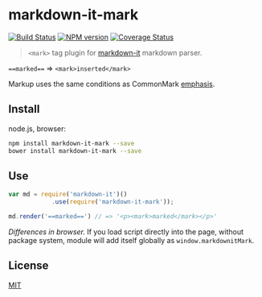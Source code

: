 # markdown-it-mark

[![Build Status](https://img.shields.io/travis/markdown-it/markdown-it-mark/master.svg?style=flat)](https://travis-ci.org/markdown-it/markdown-it-mark)
[![NPM version](https://img.shields.io/npm/v/markdown-it-mark.svg?style=flat)](https://www.npmjs.org/package/markdown-it-mark)
[![Coverage Status](https://img.shields.io/coveralls/markdown-it/markdown-it-mark/master.svg?style=flat)](https://coveralls.io/r/markdown-it/markdown-it-mark?branch=master)

> `<mark>` tag plugin for [markdown-it](https://github.com/markdown-it/markdown-it) markdown parser.

`==marked==` => `<mark>inserted</mark>`

Markup uses the same conditions as CommonMark [emphasis](http://spec.commonmark.org/0.14/#emphasis-and-strong-emphasis).


## Install

node.js, browser:

```bash
npm install markdown-it-mark --save
bower install markdown-it-mark --save
```

## Use

```js
var md = require('markdown-it')()
            .use(require('markdown-it-mark'));

md.render('==marked==') // => '<p><mark>marked</mark></p>'
```

_Differences in browser._ If you load script directly into the page, without
package system, module will add itself globally as `window.markdownitMark`.


## License

[MIT](https://github.com/markdown-it/markdown-it-mark/blob/master/LICENSE)
